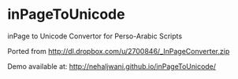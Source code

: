 # inPageToUnicode
inPage to Unicode Convertor for  Perso-Arabic Scripts

Ported from http://dl.dropbox.com/u/2700846/_InPageConverter.zip

Demo available at: http://nehaljwani.github.io/inPageToUnicode/
